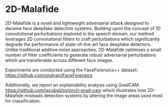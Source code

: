 # 2D-Malafide

2D-Malafide is a novel and lightweight adversarial attack designed to deceive face deepfake detection systems. Building upon the concept of 1D convolutional perturbations explored in the speech domain, our method leverages 2D convolutional filters to craft perturbations which significantly degrade the performance of state-of-the-art face deepfake detectors. Unlike traditional additive noise approaches, 2D-Malafide optimises a small number of filter coefficients to generate robust adversarial perturbations which are transferable across different face images.

Experiments are conducted using the FaceForensics++ dataset: https://github.com/ondyari/FaceForensics

Additionally, we report an explainability analysis using GradCAM: https://github.com/jacobgil/pytorch-grad-cam
which illustrates how 2D-Malafide misleads detection systems by altering the image areas used most for classification.
